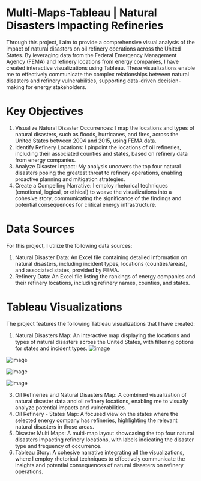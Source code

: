 # Multi-Maps-Tableau | Natural Disasters Impacting Refineries
Through this project, I aim to provide a comprehensive visual analysis of the impact of natural disasters on oil refinery operations across the United States. By leveraging data from the Federal Emergency Management Agency (FEMA) and refinery locations from energy companies, I have created interactive visualizations using Tableau. These visualizations enable me to effectively communicate the complex relationships between natural disasters and refinery vulnerabilities, supporting data-driven decision-making for energy stakeholders.

# Key Objectives

1.	Visualize Natural Disaster Occurrences: I map the locations and types of natural disasters, such as floods, hurricanes, and fires, across the United States between 2004 and 2015, using FEMA data.
2.	Identify Refinery Locations: I pinpoint the locations of oil refineries, including their associated counties and states, based on refinery data from energy companies.
3.	Analyze Disaster Impact: My analysis uncovers the top four natural disasters posing the greatest threat to refinery operations, enabling proactive planning and mitigation strategies.
4.	Create a Compelling Narrative: I employ rhetorical techniques (emotional, logical, or ethical) to weave the visualizations into a cohesive story, communicating the significance of the findings and potential consequences for critical energy infrastructure.

# Data Sources

For this project, I utilize the following data sources:

1.	Natural Disaster Data: An Excel file containing detailed information on natural disasters, including incident types, locations (counties/areas), and associated states, provided by FEMA.
2.	Refinery Data: An Excel file listing the rankings of energy companies and their refinery locations, including refinery names, counties, and states.

# Tableau Visualizations

The project features the following Tableau visualizations that I have created:

1. Natural Disasters Map: An interactive map displaying the locations and types of natural disasters across the United States, with filtering options for states and incident types.
![image](https://github.com/TheArc21/Multi-Maps-Tableau/assets/90914688/c7ad8530-d5db-45ed-9cef-9350810f7078)

![image](https://github.com/TheArc21/Multi-Maps-Tableau/assets/90914688/9c948f51-8a03-4562-b42d-48a3562f62ad)

![image](https://github.com/TheArc21/Multi-Maps-Tableau/assets/90914688/f07e4ac9-1397-4b8f-8734-b56816fc7666)

![image](https://github.com/TheArc21/Multi-Maps-Tableau/assets/90914688/679136f8-70d9-4f29-8041-eeda776cc0c7)


3. Oil Refineries and Natural Disasters Map: A combined visualization of natural disaster data and oil refinery locations, enabling me to visually analyze potential impacts and vulnerabilities.
4. Oil Refinery - States Map: A focused view on the states where the selected energy company has refineries, highlighting the relevant natural disasters in those areas.
5. Disaster Multi Maps: A multi-map layout showcasing the top four natural disasters impacting refinery locations, with labels indicating the disaster type and frequency of occurrence.
6. Tableau Story: A cohesive narrative integrating all the visualizations, where I employ rhetorical techniques to effectively communicate the insights and potential consequences of natural disasters on refinery operations.
